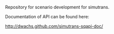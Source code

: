 Repository for scenario development for simutrans.

Documentation of API can be found here:

http://dwachs.github.com/simutrans-sqapi-doc/

